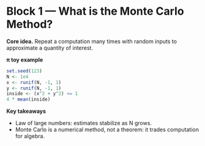 # Block 1 — What is the Monte Carlo Method?

**Core idea.** Repeat a computation many times with random inputs to approximate a quantity of interest.

**π toy example**
```r
set.seed(123)
N <- 1e4
x <- runif(N, -1, 1)
y <- runif(N, -1, 1)
inside <- (x^2 + y^2) <= 1
4 * mean(inside)
```
**Key takeaways**
- Law of large numbers: estimates stabilize as N grows.
- Monte Carlo is a numerical method, not a theorem: it trades computation for algebra.
